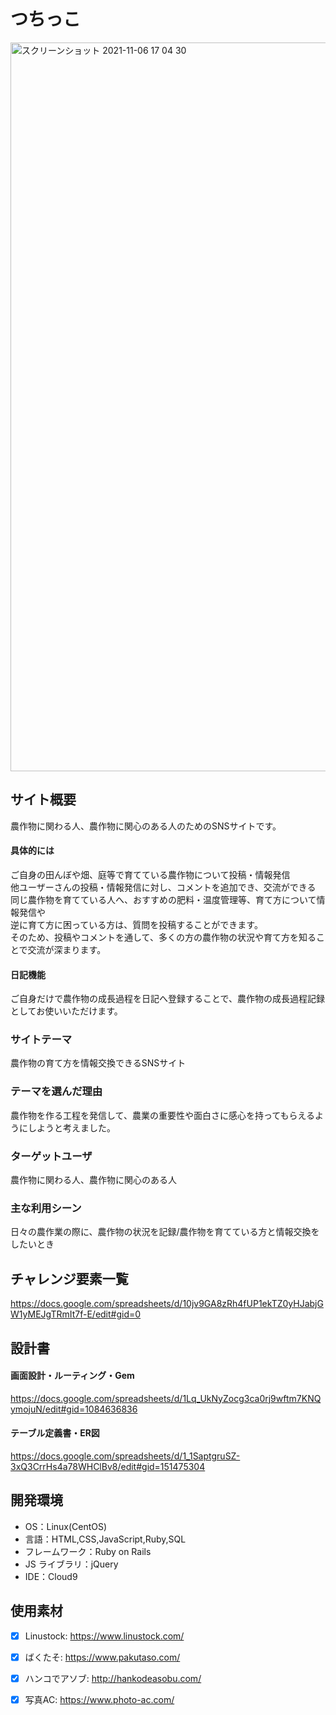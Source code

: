 # つちっこ

<img width="1166" alt="スクリーンショット 2021-11-06 17 04 30" src="https://user-images.githubusercontent.com/88092281/140602768-ea4c2943-1668-48ea-b62e-3cfc2bd59686.png">

## サイト概要

農作物に関わる人、農作物に関心のある人のためのSNSサイトです。

#### 具体的には
ご自身の田んぼや畑、庭等で育てている農作物について投稿・情報発信  
他ユーザーさんの投稿・情報発信に対し、コメントを追加でき、交流ができる  
同じ農作物を育てている人へ、おすすめの肥料・温度管理等、育て方について情報発信や  
逆に育て方に困っている方は、質問を投稿することができます。  
そのため、投稿やコメントを通して、多くの方の農作物の状況や育て方を知ることで交流が深まります。

#### 日記機能
ご自身だけで農作物の成長過程を日記へ登録することで、農作物の成長過程記録としてお使いいただけます。

### サイトテーマ

農作物の育て方を情報交換できるSNSサイト

### テーマを選んだ理由

農作物を作る工程を発信して、農業の重要性や面白さに感心を持ってもらえるようにしようと考えました。

### ターゲットユーザ

農作物に関わる人、農作物に関心のある人

### 主な利用シーン

日々の農作業の際に、農作物の状況を記録/農作物を育てている方と情報交換をしたいとき

## チャレンジ要素一覧

<https://docs.google.com/spreadsheets/d/10jv9GA8zRh4fUP1ekTZ0yHJabjGW1yMEJgTRmIt7f-E/edit#gid=0>

## 設計書

#### 画面設計・ルーティング・Gem
<https://docs.google.com/spreadsheets/d/1Lq_UkNyZocg3ca0rj9wftm7KNQymojuN/edit#gid=1084636836>

#### テーブル定義書・ER図
<https://docs.google.com/spreadsheets/d/1_1SaptgruSZ-3xQ3CrrHs4a78WHClBv8/edit#gid=151475304>

## 開発環境

- OS：Linux(CentOS)
- 言語：HTML,CSS,JavaScript,Ruby,SQL
- フレームワーク：Ruby on Rails
- JS ライブラリ：jQuery
- IDE：Cloud9

## 使用素材
- [x] Linustock: <https://www.linustock.com/>
- [x] ばくたそ: <https://www.pakutaso.com/>
- [x] ハンコでアソブ: <http://hankodeasobu.com/>
- [x] 写真AC: <https://www.photo-ac.com/>


